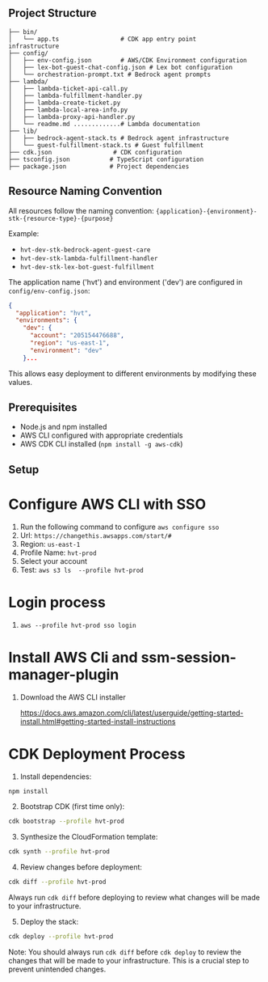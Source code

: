 ## Project Structure

```
├── bin/
│   └── app.ts                 # CDK app entry point
infrastructure
├── config/
│   ├── env-config.json        # AWS/CDK Environment configuration
│   ├── lex-bot-guest-chat-config.json # Lex bot configuration
│   └── orchestration-prompt.txt # Bedrock agent prompts
├── lambda/
│   ├── lambda-ticket-api-call.py
│   ├── lambda-fulfillment-handler.py
│   ├── lambda-create-ticket.py
│   ├── lambda-local-area-info.py
│   ├── lambda-proxy-api-handler.py
│   └── readme.md .............# Lambda documentation
├── lib/
│   ├── bedrock-agent-stack.ts # Bedrock agent infrastructure
│   └── guest-fulfillment-stack.ts # Guest fulfillment 
├── cdk.json                 # CDK configuration
├── tsconfig.json           # TypeScript configuration
├── package.json            # Project dependencies
```

## Resource Naming Convention

All resources follow the naming convention:
`{application}-{environment}-stk-{resource-type}-{purpose}`

Example:
- `hvt-dev-stk-bedrock-agent-guest-care`
- `hvt-dev-stk-lambda-fulfillment-handler`
- `hvt-dev-stk-lex-bot-guest-fulfillment`

The application name ('hvt') and environment ('dev') are configured in `config/env-config.json`:
```json
{
  "application": "hvt",
  "environments": {
    "dev": {
      "account": "205154476688",
      "region": "us-east-1",
      "environment": "dev"
    }...
```
This allows easy deployment to different environments by modifying these values.

## Prerequisites

- Node.js and npm installed
- AWS CLI configured with appropriate credentials
- AWS CDK CLI installed (`npm install -g aws-cdk`)

## Setup

# Configure AWS CLI with SSO

1. Run the following command to configure `aws configure sso`
2. Url: `https://changethis.awsapps.com/start/#`
3. Region: `us-east-1`
4. Profile Name: `hvt-prod`
5. Select your account
6. Test: `aws s3 ls  --profile hvt-prod`

# Login process

1. `aws --profile hvt-prod sso login`

# Install AWS Cli and ssm-session-manager-plugin

1. Download the AWS CLI installer

    https://docs.aws.amazon.com/cli/latest/userguide/getting-started-install.html#getting-started-install-instructions

# CDK Deployment Process

1. Install dependencies:
```bash
npm install
```

2. Bootstrap CDK (first time only):
```bash
cdk bootstrap --profile hvt-prod
```

3. Synthesize the CloudFormation template:
```bash
cdk synth --profile hvt-prod
```

4. Review changes before deployment:
```bash
cdk diff --profile hvt-prod
```
Always run `cdk diff` before deploying to review what changes will be made to your infrastructure.

5. Deploy the stack:
```bash
cdk deploy --profile hvt-prod
```

Note: You should always run `cdk diff` before `cdk deploy` to review the changes that will be made to your infrastructure. This is a crucial step to prevent unintended changes.